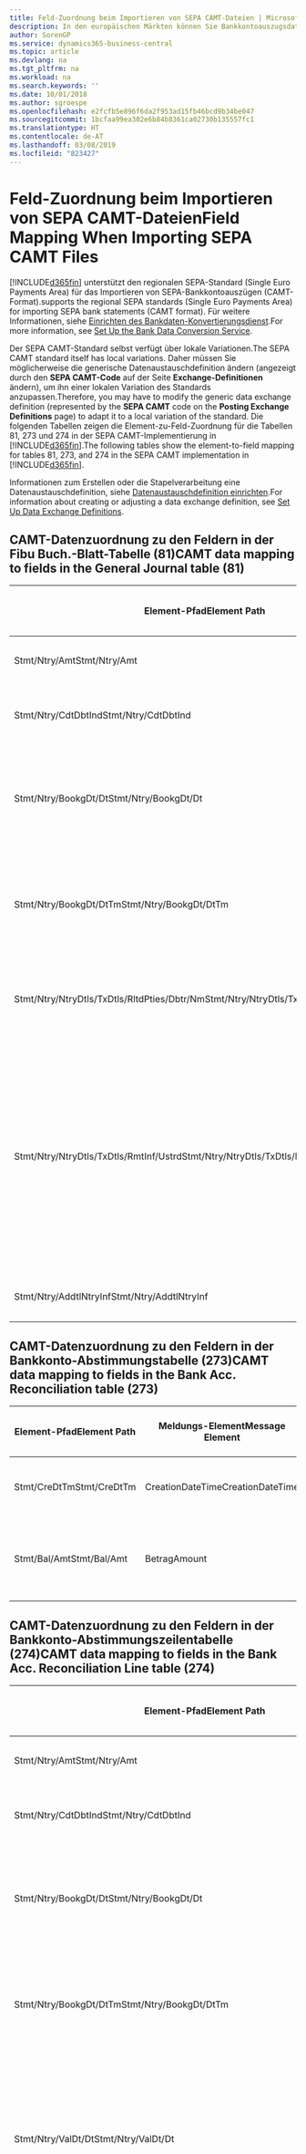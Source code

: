 ```yaml
---
title: Feld-Zuordnung beim Importieren von SEPA CAMT-Dateien | Microsoft Docs
description: In den europäischen Märkten können Sie Bankkontoauszugsdateien in den regionalen SEPA-Standards  (einzelner Eurozahlungs-Bereich) importieren.
author: SorenGP
ms.service: dynamics365-business-central
ms.topic: article
ms.devlang: na
ms.tgt_pltfrm: na
ms.workload: na
ms.search.keywords: ''
ms.date: 10/01/2018
ms.author: sgroespe
ms.openlocfilehash: e2fcfb5e896f6da2f953ad15fb46bcd9b34be047
ms.sourcegitcommit: 1bcfaa99ea302e6b84b8361ca02730b135557fc1
ms.translationtype: HT
ms.contentlocale: de-AT
ms.lasthandoff: 03/08/2019
ms.locfileid: "823427"
---
```

# <a name="field-mapping-when-importing-sepa-camt-files"></a><span data-ttu-id="2c049-103">Feld-Zuordnung beim Importieren von SEPA CAMT-Dateien</span><span class="sxs-lookup"><span data-stu-id="2c049-103">Field Mapping When Importing SEPA CAMT Files</span></span>
[!INCLUDE[d365fin](includes/d365fin_md.md)] <span data-ttu-id="2c049-104">unterstützt den regionalen SEPA-Standard (Single Euro Payments Area) für das Importieren von SEPA-Bankkontoauszügen (CAMT-Format).</span><span class="sxs-lookup"><span data-stu-id="2c049-104">supports the regional SEPA standards (Single Euro Payments Area) for importing SEPA bank statements (CAMT format).</span></span> <span data-ttu-id="2c049-105">Für weitere Informationen, siehe [Einrichten des Bankdaten-Konvertierungsdienst](bank-how-setup-bank-data-conversion-service.md).</span><span class="sxs-lookup"><span data-stu-id="2c049-105">For more information, see [Set Up the Bank Data Conversion Service](bank-how-setup-bank-data-conversion-service.md).</span></span>  

 <span data-ttu-id="2c049-106">Der SEPA CAMT-Standard selbst verfügt über lokale Variationen.</span><span class="sxs-lookup"><span data-stu-id="2c049-106">The SEPA CAMT standard itself has local variations.</span></span> <span data-ttu-id="2c049-107">Daher müssen Sie möglicherweise die generische Datenaustauschdefinition ändern (angezeigt durch den **SEPA CAMT-Code** auf der Seite **Exchange-Definitionen** ändern), um ihn einer lokalen Variation des Standards anzupassen.</span><span class="sxs-lookup"><span data-stu-id="2c049-107">Therefore, you may have to modify the generic data exchange definition (represented by the **SEPA CAMT** code on the **Posting Exchange Definitions** page) to adapt it to a local variation of the standard.</span></span> <span data-ttu-id="2c049-108">Die folgenden Tabellen zeigen die Element-zu-Feld-Zuordnung für die Tabellen 81, 273 und 274 in der SEPA CAMT-Implementierung in [!INCLUDE[d365fin](includes/d365fin_md.md)].</span><span class="sxs-lookup"><span data-stu-id="2c049-108">The following tables show the element-to-field mapping for tables 81, 273, and 274 in the SEPA CAMT implementation in [!INCLUDE[d365fin](includes/d365fin_md.md)].</span></span>  

 <span data-ttu-id="2c049-109">Informationen zum Erstellen oder die Stapelverarbeitung eine Datenaustauschdefinition, siehe [Datenaustauschdefinition einrichten](across-how-to-set-up-data-exchange-definitions.md).</span><span class="sxs-lookup"><span data-stu-id="2c049-109">For information about creating or adjusting a data exchange definition, see [Set Up Data Exchange Definitions](across-how-to-set-up-data-exchange-definitions.md).</span></span>  

## <a name="camt-data-mapping-to-fields-in-the-general-journal-table-81"></a><span data-ttu-id="2c049-110">CAMT-Datenzuordnung zu den Feldern in der Fibu Buch.-Blatt-Tabelle (81)</span><span class="sxs-lookup"><span data-stu-id="2c049-110">CAMT data mapping to fields in the General Journal table (81)</span></span>  

|<span data-ttu-id="2c049-111">Element-Pfad</span><span class="sxs-lookup"><span data-stu-id="2c049-111">Element Path</span></span>|<span data-ttu-id="2c049-112">Meldungs-Element</span><span class="sxs-lookup"><span data-stu-id="2c049-112">Message Element</span></span>|<span data-ttu-id="2c049-113">Datentyp</span><span class="sxs-lookup"><span data-stu-id="2c049-113">Data Type</span></span>|<span data-ttu-id="2c049-114">Beschreibung</span><span class="sxs-lookup"><span data-stu-id="2c049-114">Description</span></span>|<span data-ttu-id="2c049-115">Kennzeichen mit negativem Zeichen</span><span class="sxs-lookup"><span data-stu-id="2c049-115">Negative-Sign Identifier</span></span>|<span data-ttu-id="2c049-116">Feldnr.</span><span class="sxs-lookup"><span data-stu-id="2c049-116">Field No.</span></span>|<span data-ttu-id="2c049-117">Feldname</span><span class="sxs-lookup"><span data-stu-id="2c049-117">Field Name</span></span>|  
|------------------|---------------------|---------------|-----------------|-------------------------------|---------------|----------------|  
|<span data-ttu-id="2c049-118">Stmt/Ntry/Amt</span><span class="sxs-lookup"><span data-stu-id="2c049-118">Stmt/Ntry/Amt</span></span>|<span data-ttu-id="2c049-119">Betrag</span><span class="sxs-lookup"><span data-stu-id="2c049-119">Amount</span></span>|<span data-ttu-id="2c049-120">Dezimal</span><span class="sxs-lookup"><span data-stu-id="2c049-120">Decimal</span></span>|<span data-ttu-id="2c049-121">Der Geldbetrag im Bargeldposten</span><span class="sxs-lookup"><span data-stu-id="2c049-121">The amount of money in the cash entry</span></span>||<span data-ttu-id="2c049-122">13</span><span class="sxs-lookup"><span data-stu-id="2c049-122">13</span></span>|<span data-ttu-id="2c049-123">Betrag</span><span class="sxs-lookup"><span data-stu-id="2c049-123">Amount</span></span>|  
|<span data-ttu-id="2c049-124">Stmt/Ntry/CdtDbtInd</span><span class="sxs-lookup"><span data-stu-id="2c049-124">Stmt/Ntry/CdtDbtInd</span></span>|<span data-ttu-id="2c049-125">CreditDebitIndicator</span><span class="sxs-lookup"><span data-stu-id="2c049-125">CreditDebitIndicator</span></span>|<span data-ttu-id="2c049-126">Text</span><span class="sxs-lookup"><span data-stu-id="2c049-126">Text</span></span>|<span data-ttu-id="2c049-127">Gibt an, ob der Posten ein Habenbetrag oder ein Sollposten ist</span><span class="sxs-lookup"><span data-stu-id="2c049-127">Indicates whether the entry is a credit or a debit entry</span></span>|<span data-ttu-id="2c049-128">DBIT</span><span class="sxs-lookup"><span data-stu-id="2c049-128">DBIT</span></span>|<span data-ttu-id="2c049-129">13</span><span class="sxs-lookup"><span data-stu-id="2c049-129">13</span></span>|<span data-ttu-id="2c049-130">Betrag</span><span class="sxs-lookup"><span data-stu-id="2c049-130">Amount</span></span>|  
|<span data-ttu-id="2c049-131">Stmt/Ntry/BookgDt/Dt</span><span class="sxs-lookup"><span data-stu-id="2c049-131">Stmt/Ntry/BookgDt/Dt</span></span>|<span data-ttu-id="2c049-132">Datum</span><span class="sxs-lookup"><span data-stu-id="2c049-132">Date</span></span>|<span data-ttu-id="2c049-133">Datum</span><span class="sxs-lookup"><span data-stu-id="2c049-133">Date</span></span>|<span data-ttu-id="2c049-134">Das Datum der Buchung eines Postens auf einem Konto oder in den Büchern des Buchhaltungsservices.</span><span class="sxs-lookup"><span data-stu-id="2c049-134">The date when an entry is posted to an account on the account servicer's books</span></span>||<span data-ttu-id="2c049-135">5</span><span class="sxs-lookup"><span data-stu-id="2c049-135">5</span></span>|<span data-ttu-id="2c049-136">Buchungsdatum</span><span class="sxs-lookup"><span data-stu-id="2c049-136">Posting Date</span></span>|  
|<span data-ttu-id="2c049-137">Stmt/Ntry/BookgDt/DtTm</span><span class="sxs-lookup"><span data-stu-id="2c049-137">Stmt/Ntry/BookgDt/DtTm</span></span>|<span data-ttu-id="2c049-138">DateTime</span><span class="sxs-lookup"><span data-stu-id="2c049-138">DateTime</span></span>|<span data-ttu-id="2c049-139">DateTime</span><span class="sxs-lookup"><span data-stu-id="2c049-139">DateTime</span></span>|<span data-ttu-id="2c049-140">Das Datum und die Uhrzeit der Buchung eines Postens auf einem Konto oder in den Büchern des Buchhaltungsservices.</span><span class="sxs-lookup"><span data-stu-id="2c049-140">The date and time when an entry is posted to an account on the account servicer's books</span></span>||<span data-ttu-id="2c049-141">5</span><span class="sxs-lookup"><span data-stu-id="2c049-141">5</span></span>|<span data-ttu-id="2c049-142">Buchungsdatum</span><span class="sxs-lookup"><span data-stu-id="2c049-142">Posting Date</span></span>|  
|<span data-ttu-id="2c049-143">Stmt/Ntry/NtryDtls/TxDtls/RltdPties/Dbtr/Nm</span><span class="sxs-lookup"><span data-stu-id="2c049-143">Stmt/Ntry/NtryDtls/TxDtls/RltdPties/Dbtr/Nm</span></span>|<span data-ttu-id="2c049-144">Name</span><span class="sxs-lookup"><span data-stu-id="2c049-144">Name</span></span>|<span data-ttu-id="2c049-145">Text</span><span class="sxs-lookup"><span data-stu-id="2c049-145">Text</span></span>|<span data-ttu-id="2c049-146">Der Name der Partei, die einen Geldbetrag an das (wesentlichen) schuldet können</span><span class="sxs-lookup"><span data-stu-id="2c049-146">The name of the party that owes an amount of money to the (ultimate) creditor</span></span>||<span data-ttu-id="2c049-147">1221</span><span class="sxs-lookup"><span data-stu-id="2c049-147">1221</span></span>|<span data-ttu-id="2c049-148">Informationen Zahlender</span><span class="sxs-lookup"><span data-stu-id="2c049-148">Payer Information</span></span>|  
|<span data-ttu-id="2c049-149">Stmt/Ntry/NtryDtls/TxDtls/RmtInf/Ustrd</span><span class="sxs-lookup"><span data-stu-id="2c049-149">Stmt/Ntry/NtryDtls/TxDtls/RmtInf/Ustrd</span></span>|<span data-ttu-id="2c049-150">Unstrukturiert</span><span class="sxs-lookup"><span data-stu-id="2c049-150">Unstructured</span></span>|<span data-ttu-id="2c049-151">Text</span><span class="sxs-lookup"><span data-stu-id="2c049-151">Text</span></span>|<span data-ttu-id="2c049-152">Informationen, die angegeben werden, um Abgleichen/Abstimmung eines Postens mit den Artikeln zu aktivieren, die die Zahlung abgleichen soll, wie etwa Handelsrechnungen in einem Debitorensystem, in unstrukturierter Form.</span><span class="sxs-lookup"><span data-stu-id="2c049-152">Information supplied to enable the matching/reconciliation of an entry with the items that the payment is intended to settle, such as commercial invoices in an accounts-receivable system, in an unstructured form</span></span>||<span data-ttu-id="2c049-153">8</span><span class="sxs-lookup"><span data-stu-id="2c049-153">8</span></span>|<span data-ttu-id="2c049-154">Beschreibung</span><span class="sxs-lookup"><span data-stu-id="2c049-154">Description</span></span>|  
|<span data-ttu-id="2c049-155">Stmt/Ntry/AddtlNtryInf</span><span class="sxs-lookup"><span data-stu-id="2c049-155">Stmt/Ntry/AddtlNtryInf</span></span>|<span data-ttu-id="2c049-156">ZusätzlicheEingabeInformationen</span><span class="sxs-lookup"><span data-stu-id="2c049-156">AdditionalEntryInformation</span></span>|<span data-ttu-id="2c049-157">Text</span><span class="sxs-lookup"><span data-stu-id="2c049-157">Text</span></span>|<span data-ttu-id="2c049-158">Zusätzliche Informationen zu der Eingabe</span><span class="sxs-lookup"><span data-stu-id="2c049-158">Additional information about the entry</span></span>||<span data-ttu-id="2c049-159">1222</span><span class="sxs-lookup"><span data-stu-id="2c049-159">1222</span></span>|<span data-ttu-id="2c049-160">Transaktionsinformationen</span><span class="sxs-lookup"><span data-stu-id="2c049-160">Transaction Information</span></span>|  

## <a name="camt-data-mapping-to-fields-in-the-bank-acc-reconciliation-table-273"></a><span data-ttu-id="2c049-161">CAMT-Datenzuordnung zu den Feldern in der Bankkonto-Abstimmungstabelle (273)</span><span class="sxs-lookup"><span data-stu-id="2c049-161">CAMT data mapping to fields in the Bank Acc. Reconciliation table (273)</span></span>  

|<span data-ttu-id="2c049-162">Element-Pfad</span><span class="sxs-lookup"><span data-stu-id="2c049-162">Element Path</span></span>|<span data-ttu-id="2c049-163">Meldungs-Element</span><span class="sxs-lookup"><span data-stu-id="2c049-163">Message Element</span></span>|<span data-ttu-id="2c049-164">Datentyp</span><span class="sxs-lookup"><span data-stu-id="2c049-164">Data Type</span></span>|<span data-ttu-id="2c049-165">Beschreibung</span><span class="sxs-lookup"><span data-stu-id="2c049-165">Description</span></span>|<span data-ttu-id="2c049-166">Kennzeichen mit negativem Zeichen</span><span class="sxs-lookup"><span data-stu-id="2c049-166">Negative-Sign Identifier</span></span>|<span data-ttu-id="2c049-167">Feldnr.</span><span class="sxs-lookup"><span data-stu-id="2c049-167">Field No.</span></span>|<span data-ttu-id="2c049-168">Feldname</span><span class="sxs-lookup"><span data-stu-id="2c049-168">Field Name</span></span>|  
|------------------|---------------------|---------------|-----------------|-------------------------------|---------------|----------------|  
|<span data-ttu-id="2c049-169">Stmt/CreDtTm</span><span class="sxs-lookup"><span data-stu-id="2c049-169">Stmt/CreDtTm</span></span>|<span data-ttu-id="2c049-170">CreationDateTime</span><span class="sxs-lookup"><span data-stu-id="2c049-170">CreationDateTime</span></span>|<span data-ttu-id="2c049-171">Datum</span><span class="sxs-lookup"><span data-stu-id="2c049-171">Date</span></span>|<span data-ttu-id="2c049-172">Das Datum und die Uhrzeit der Erstellung der Nachricht.</span><span class="sxs-lookup"><span data-stu-id="2c049-172">The date and time when the message was created</span></span>||<span data-ttu-id="2c049-173">3</span><span class="sxs-lookup"><span data-stu-id="2c049-173">3</span></span>|<span data-ttu-id="2c049-174">Auszugsdatum</span><span class="sxs-lookup"><span data-stu-id="2c049-174">Statement Date</span></span>|  
|<span data-ttu-id="2c049-175">Stmt/Bal/Amt</span><span class="sxs-lookup"><span data-stu-id="2c049-175">Stmt/Bal/Amt</span></span>|<span data-ttu-id="2c049-176">Betrag</span><span class="sxs-lookup"><span data-stu-id="2c049-176">Amount</span></span>|<span data-ttu-id="2c049-177">Dezimal</span><span class="sxs-lookup"><span data-stu-id="2c049-177">Decimal</span></span>|<span data-ttu-id="2c049-178">Der Betrag, der aus den Nettobeträgen für alle Soll- und Habenposten resultiert</span><span class="sxs-lookup"><span data-stu-id="2c049-178">The amount resulting from the netted amounts for all debit and credit entries</span></span>||<span data-ttu-id="2c049-179">4</span><span class="sxs-lookup"><span data-stu-id="2c049-179">4</span></span>|<span data-ttu-id="2c049-180">Auszug Schluss-Saldo</span><span class="sxs-lookup"><span data-stu-id="2c049-180">Statement Ending Balance</span></span>|  

## <a name="camt-data-mapping-to-fields-in-the-bank-acc-reconciliation-line-table-274"></a><span data-ttu-id="2c049-181">CAMT-Datenzuordnung zu den Feldern in der Bankkonto-Abstimmungszeilentabelle (274)</span><span class="sxs-lookup"><span data-stu-id="2c049-181">CAMT data mapping to fields in the Bank Acc. Reconciliation Line table (274)</span></span>  

|<span data-ttu-id="2c049-182">Element-Pfad</span><span class="sxs-lookup"><span data-stu-id="2c049-182">Element Path</span></span>|<span data-ttu-id="2c049-183">Meldungs-Element</span><span class="sxs-lookup"><span data-stu-id="2c049-183">Message Element</span></span>|<span data-ttu-id="2c049-184">Datentyp</span><span class="sxs-lookup"><span data-stu-id="2c049-184">Data Type</span></span>|<span data-ttu-id="2c049-185">Beschreibung</span><span class="sxs-lookup"><span data-stu-id="2c049-185">Description</span></span>|<span data-ttu-id="2c049-186">Kennzeichen mit negativem Zeichen</span><span class="sxs-lookup"><span data-stu-id="2c049-186">Negative-Sign Identifier</span></span>|<span data-ttu-id="2c049-187">Feldnr.</span><span class="sxs-lookup"><span data-stu-id="2c049-187">Field No.</span></span>|<span data-ttu-id="2c049-188">Feldname</span><span class="sxs-lookup"><span data-stu-id="2c049-188">Field Name</span></span>|  
|------------------|---------------------|---------------|-----------------|-------------------------------|---------------|----------------|  
|<span data-ttu-id="2c049-189">Stmt/Ntry/Amt</span><span class="sxs-lookup"><span data-stu-id="2c049-189">Stmt/Ntry/Amt</span></span>|<span data-ttu-id="2c049-190">Betrag</span><span class="sxs-lookup"><span data-stu-id="2c049-190">Amount</span></span>|<span data-ttu-id="2c049-191">Dezimal</span><span class="sxs-lookup"><span data-stu-id="2c049-191">Decimal</span></span>|<span data-ttu-id="2c049-192">Der Geldbetrag im Bargeldposten</span><span class="sxs-lookup"><span data-stu-id="2c049-192">The amount of money in the cash entry</span></span>||<span data-ttu-id="2c049-193">7</span><span class="sxs-lookup"><span data-stu-id="2c049-193">7</span></span>|<span data-ttu-id="2c049-194">Auszugsbetrag</span><span class="sxs-lookup"><span data-stu-id="2c049-194">Statement Amount</span></span>|  
|<span data-ttu-id="2c049-195">Stmt/Ntry/CdtDbtInd</span><span class="sxs-lookup"><span data-stu-id="2c049-195">Stmt/Ntry/CdtDbtInd</span></span>|<span data-ttu-id="2c049-196">CreditDebitIndicator</span><span class="sxs-lookup"><span data-stu-id="2c049-196">CreditDebitIndicator</span></span>|<span data-ttu-id="2c049-197">Text</span><span class="sxs-lookup"><span data-stu-id="2c049-197">Text</span></span>|<span data-ttu-id="2c049-198">Gibt an, ob der Posten ein Habenbetrag oder ein Sollposten ist</span><span class="sxs-lookup"><span data-stu-id="2c049-198">Indicates whether the entry is a credit or a debit entry</span></span>|<span data-ttu-id="2c049-199">DBIT</span><span class="sxs-lookup"><span data-stu-id="2c049-199">DBIT</span></span>|<span data-ttu-id="2c049-200">7</span><span class="sxs-lookup"><span data-stu-id="2c049-200">7</span></span>|<span data-ttu-id="2c049-201">Auszugsbetrag</span><span class="sxs-lookup"><span data-stu-id="2c049-201">Statement Amount</span></span>|  
|<span data-ttu-id="2c049-202">Stmt/Ntry/BookgDt/Dt</span><span class="sxs-lookup"><span data-stu-id="2c049-202">Stmt/Ntry/BookgDt/Dt</span></span>|<span data-ttu-id="2c049-203">Datum</span><span class="sxs-lookup"><span data-stu-id="2c049-203">Date</span></span>|<span data-ttu-id="2c049-204">Datum</span><span class="sxs-lookup"><span data-stu-id="2c049-204">Date</span></span>|<span data-ttu-id="2c049-205">Das Datum der Buchung eines Postens auf einem Konto oder in den Büchern des Buchhaltungsservices.</span><span class="sxs-lookup"><span data-stu-id="2c049-205">The date when an entry is posted to an account on the account servicer's books</span></span>||<span data-ttu-id="2c049-206">5</span><span class="sxs-lookup"><span data-stu-id="2c049-206">5</span></span>|<span data-ttu-id="2c049-207">Transaktionsdatum</span><span class="sxs-lookup"><span data-stu-id="2c049-207">Transaction Date</span></span>|  
|<span data-ttu-id="2c049-208">Stmt/Ntry/BookgDt/DtTm</span><span class="sxs-lookup"><span data-stu-id="2c049-208">Stmt/Ntry/BookgDt/DtTm</span></span>|<span data-ttu-id="2c049-209">DateTime</span><span class="sxs-lookup"><span data-stu-id="2c049-209">DateTime</span></span>|<span data-ttu-id="2c049-210">DateTime</span><span class="sxs-lookup"><span data-stu-id="2c049-210">DateTime</span></span>|<span data-ttu-id="2c049-211">Das Datum und die Uhrzeit der Buchung eines Postens auf einem Konto oder in den Büchern des Buchhaltungsservices.</span><span class="sxs-lookup"><span data-stu-id="2c049-211">The date and time when an entry is posted to an account on the account servicer's books</span></span>||<span data-ttu-id="2c049-212">5</span><span class="sxs-lookup"><span data-stu-id="2c049-212">5</span></span>|<span data-ttu-id="2c049-213">Transaktionsdatum</span><span class="sxs-lookup"><span data-stu-id="2c049-213">Transaction Date</span></span>|  
|<span data-ttu-id="2c049-214">Stmt/Ntry/ValDt/Dt</span><span class="sxs-lookup"><span data-stu-id="2c049-214">Stmt/Ntry/ValDt/Dt</span></span>|<span data-ttu-id="2c049-215">Datum</span><span class="sxs-lookup"><span data-stu-id="2c049-215">Date</span></span>|<span data-ttu-id="2c049-216">Datum</span><span class="sxs-lookup"><span data-stu-id="2c049-216">Date</span></span>|<span data-ttu-id="2c049-217">Das Datum, an dem Anlagen für den Kontobesitzer im Falle eines Habenpostens verfügbar sind oder oder im Falle eines Sollpostens nicht mehr verfügbar sind.</span><span class="sxs-lookup"><span data-stu-id="2c049-217">The date when assets become available to the account owner in case of a credit entry, or cease to be available to the account owner in case of a debit entry</span></span>||<span data-ttu-id="2c049-218">12</span><span class="sxs-lookup"><span data-stu-id="2c049-218">12</span></span>|<span data-ttu-id="2c049-219">Valutadatum</span><span class="sxs-lookup"><span data-stu-id="2c049-219">Value Date</span></span>|  
|<span data-ttu-id="2c049-220">Stmt/Ntry/ValDt/DtTm</span><span class="sxs-lookup"><span data-stu-id="2c049-220">Stmt/Ntry/ValDt/DtTm</span></span>|<span data-ttu-id="2c049-221">DateTime</span><span class="sxs-lookup"><span data-stu-id="2c049-221">DateTime</span></span>|<span data-ttu-id="2c049-222">DateTime</span><span class="sxs-lookup"><span data-stu-id="2c049-222">DateTime</span></span>|<span data-ttu-id="2c049-223">Das Datum und die Uhrzeit, wenn Anlagen für den Kontobesitzer im Falle eines Habenpostens verfügbar sind oder oder im Falle eines Sollpostens nicht mehr verfügbar sind.</span><span class="sxs-lookup"><span data-stu-id="2c049-223">The date and time when assets become available to the account owner in case of a credit entry, or cease to be available to the account owner in case of a debit entry</span></span>||<span data-ttu-id="2c049-224">12</span><span class="sxs-lookup"><span data-stu-id="2c049-224">12</span></span>|<span data-ttu-id="2c049-225">Valutadatum</span><span class="sxs-lookup"><span data-stu-id="2c049-225">Value Date</span></span>|  
|<span data-ttu-id="2c049-226">Stmt/Ntry/NtryDtls/TxDtls/RltdPties/Dbtr/Nm</span><span class="sxs-lookup"><span data-stu-id="2c049-226">Stmt/Ntry/NtryDtls/TxDtls/RltdPties/Dbtr/Nm</span></span>|<span data-ttu-id="2c049-227">Name</span><span class="sxs-lookup"><span data-stu-id="2c049-227">Name</span></span>|<span data-ttu-id="2c049-228">Text</span><span class="sxs-lookup"><span data-stu-id="2c049-228">Text</span></span>|<span data-ttu-id="2c049-229">Der Name der Partei, die einen Geldbetrag an das (wesentlichen) schuldet können</span><span class="sxs-lookup"><span data-stu-id="2c049-229">The name of the party that owes an amount of money to the (ultimate) creditor</span></span>||<span data-ttu-id="2c049-230">15</span><span class="sxs-lookup"><span data-stu-id="2c049-230">15</span></span>|<span data-ttu-id="2c049-231">Informationen Zahlender</span><span class="sxs-lookup"><span data-stu-id="2c049-231">Payer Information</span></span>|  
|<span data-ttu-id="2c049-232">Stmt/Ntry/NtryDtls/TxDtls/RmtInf/Ustrd</span><span class="sxs-lookup"><span data-stu-id="2c049-232">Stmt/Ntry/NtryDtls/TxDtls/RmtInf/Ustrd</span></span>|<span data-ttu-id="2c049-233">Unstrukturiert</span><span class="sxs-lookup"><span data-stu-id="2c049-233">Unstructured</span></span>|<span data-ttu-id="2c049-234">Text</span><span class="sxs-lookup"><span data-stu-id="2c049-234">Text</span></span>|<span data-ttu-id="2c049-235">Informationen, die angegeben werden, um Abgleichen/Abstimmung eines Postens mit den Artikeln zu aktivieren, die die Zahlung abgleichen soll, wie etwa Handelsrechnungen in einem Debitorensystem, in unstrukturierter Form.</span><span class="sxs-lookup"><span data-stu-id="2c049-235">Information supplied to enable the matching/reconciliation of an entry with the items that the payment is intended to settle, such as commercial invoices in an accounts-receivable system, in an unstructured form</span></span>||<span data-ttu-id="2c049-236">6</span><span class="sxs-lookup"><span data-stu-id="2c049-236">6</span></span>|<span data-ttu-id="2c049-237">Beschreibung</span><span class="sxs-lookup"><span data-stu-id="2c049-237">Description</span></span>|  
|<span data-ttu-id="2c049-238">Stmt/Ntry/AddtlNtryInf</span><span class="sxs-lookup"><span data-stu-id="2c049-238">Stmt/Ntry/AddtlNtryInf</span></span>|<span data-ttu-id="2c049-239">ZusätzlicheEingabeInformationen</span><span class="sxs-lookup"><span data-stu-id="2c049-239">AdditionalEntryInformation</span></span>|<span data-ttu-id="2c049-240">Text</span><span class="sxs-lookup"><span data-stu-id="2c049-240">Text</span></span>|<span data-ttu-id="2c049-241">Zusätzliche Informationen zu der Eingabe</span><span class="sxs-lookup"><span data-stu-id="2c049-241">Additional information about the entry</span></span>||<span data-ttu-id="2c049-242">16</span><span class="sxs-lookup"><span data-stu-id="2c049-242">16</span></span>|<span data-ttu-id="2c049-243">Transaktionsinformationen</span><span class="sxs-lookup"><span data-stu-id="2c049-243">Transaction Information</span></span>|  

 <span data-ttu-id="2c049-244">Elemente im **Ntry**-Knoten, die in [!INCLUDE[d365fin](includes/d365fin_md.md)] importiert, aber nicht mit einem Feld verknüpft werden, werden in der **Exch.Spaltendefinition buchen**-Tabelle gespeichert.</span><span class="sxs-lookup"><span data-stu-id="2c049-244">Elements in the **Ntry** node that are imported into [!INCLUDE[d365fin](includes/d365fin_md.md)] but not mapped to any fields are stored in the **Posting Exch. Column Def** table.</span></span> <span data-ttu-id="2c049-245">Benutzer können diese Elemente **Zahlungsabstimmungsbuch.-Blatt**, **Zahlungsausgleich** und **Bankkonto Abstimmen** Seiten anzeigen, indem sie die **Details zur Bankauszugsposition** Aktion auswählen.</span><span class="sxs-lookup"><span data-stu-id="2c049-245">Users can view these elements from the **Payment Reconciliation Journal**, **Payment Application**, and **Bank Acc. Reconciliation** pages by choosing the **Bank Statement Line Details** action.</span></span> <span data-ttu-id="2c049-246">Weitere Informationen finden Sie unter [Abstimmen von Zahlungen mithilfe der automatischen Anwendung](receivables-how-reconcile-payments-auto-application.md).</span><span class="sxs-lookup"><span data-stu-id="2c049-246">For more information, see [Reconcile Payments Using Automatic Application](receivables-how-reconcile-payments-auto-application.md).</span></span>  
## <a name="see-also"></a><span data-ttu-id="2c049-247">Siehe auch</span><span class="sxs-lookup"><span data-stu-id="2c049-247">See Also</span></span>  
[<span data-ttu-id="2c049-248">Einrichten eines Datenaustauschs</span><span class="sxs-lookup"><span data-stu-id="2c049-248">Setting Up Data Exchange</span></span>](across-set-up-data-exchange.md)  
[<span data-ttu-id="2c049-249">Daten elektronisch austauschen</span><span class="sxs-lookup"><span data-stu-id="2c049-249">Exchanging Data Electronically</span></span>](across-data-exchange.md)  
<span data-ttu-id="2c049-250">[Einrichten des Bankdaten-Konvertierungsdienst](bank-how-setup-bank-data-conversion-service.md) </span><span class="sxs-lookup"><span data-stu-id="2c049-250">[Set Up the Bank Data Conversion Service](bank-how-setup-bank-data-conversion-service.md) </span></span>  
[<span data-ttu-id="2c049-251">Verwenden von XML-Schemata zur Vorbereitung der Datenaustauschdefinitionen</span><span class="sxs-lookup"><span data-stu-id="2c049-251">Use XML Schemas to Prepare Data Exchange Definitions</span></span>](across-how-to-use-xml-schemas-to-prepare-data-exchange-definitions.md)  
[<span data-ttu-id="2c049-252">Abstimmen von Zahlungen mithilfe der automatischen Anwendung</span><span class="sxs-lookup"><span data-stu-id="2c049-252">Reconcile Payments Using Automatic Application</span></span>](receivables-how-reconcile-payments-auto-application.md)  
